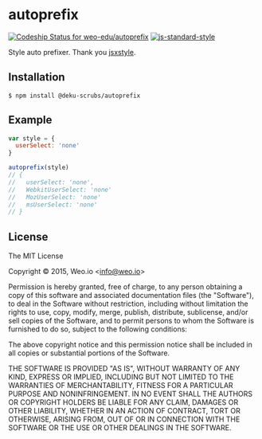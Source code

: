 
# autoprefix

[ ![Codeship Status for weo-edu/autoprefix](https://img.shields.io/codeship/f36ec0a0-f5e9-0132-fc07-764c17a205db/master.svg)](https://codeship.com/projects/85904) [![js-standard-style](https://img.shields.io/badge/code%20style-standard-brightgreen.svg?style=flat)](https://github.com/feross/standard)

Style auto prefixer. Thank you [jsxstyle](https://github.com/petehunt/jsxstyle).

## Installation

    $ npm install @deku-scrubs/autoprefix


## Example

```js
var style = {
  userSelect: 'none'
}

autoprefix(style)
// {
//   userSelect: 'none',
//   WebkitUserSelect: 'none'
//   MozUserSelect: 'none'
//   msUserSelect: 'none'
// }

```

## License

The MIT License

Copyright &copy; 2015, Weo.io &lt;info@weo.io&gt;

Permission is hereby granted, free of charge, to any person obtaining a copy of this software and associated documentation files (the "Software"), to deal in the Software without restriction, including without limitation the rights to use, copy, modify, merge, publish, distribute, sublicense, and/or sell copies of the Software, and to permit persons to whom the Software is furnished to do so, subject to the following conditions:

The above copyright notice and this permission notice shall be included in all copies or substantial portions of the Software.

THE SOFTWARE IS PROVIDED "AS IS", WITHOUT WARRANTY OF ANY KIND, EXPRESS OR IMPLIED, INCLUDING BUT NOT LIMITED TO THE WARRANTIES OF MERCHANTABILITY, FITNESS FOR A PARTICULAR PURPOSE AND NONINFRINGEMENT. IN NO EVENT SHALL THE AUTHORS OR COPYRIGHT HOLDERS BE LIABLE FOR ANY CLAIM, DAMAGES OR OTHER LIABILITY, WHETHER IN AN ACTION OF CONTRACT, TORT OR OTHERWISE, ARISING FROM, OUT OF OR IN CONNECTION WITH THE SOFTWARE OR THE USE OR OTHER DEALINGS IN THE SOFTWARE.
